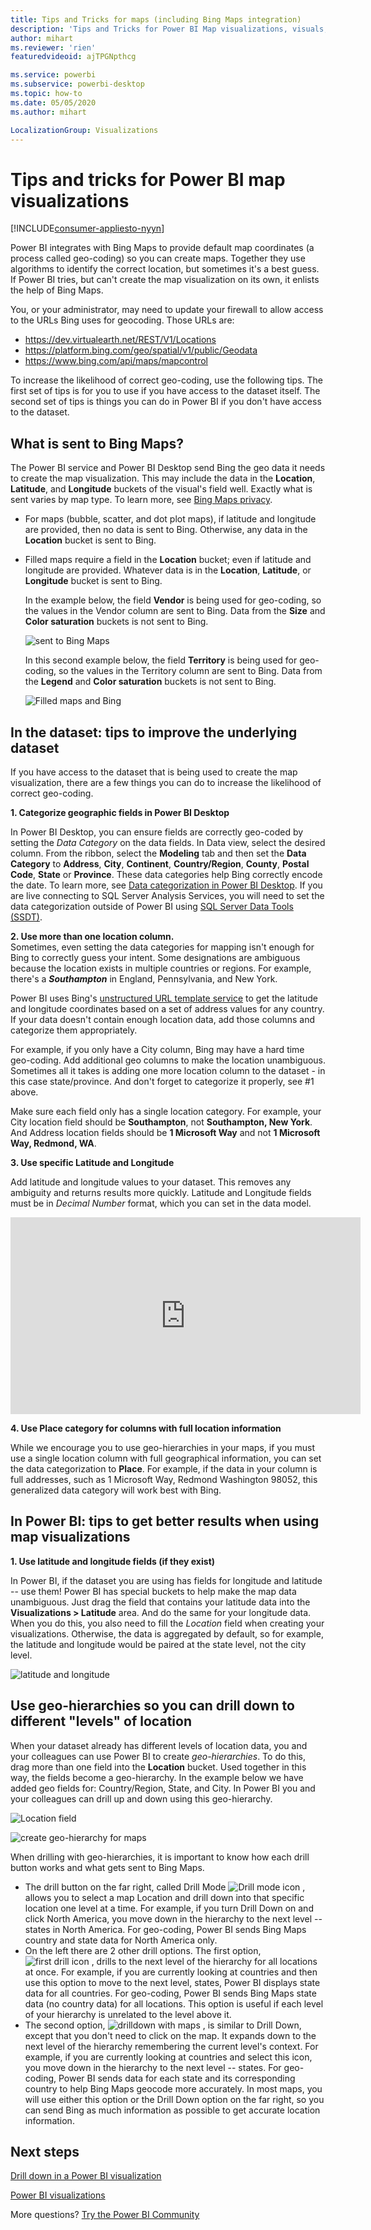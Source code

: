 ```yaml
---
title: Tips and Tricks for maps (including Bing Maps integration)
description: 'Tips and Tricks for Power BI Map visualizations, visuals, locations, longitude and latitude, and how they work with Bing Maps. '
author: mihart
ms.reviewer: 'rien'
featuredvideoid: ajTPGNpthcg

ms.service: powerbi
ms.subservice: powerbi-desktop
ms.topic: how-to
ms.date: 05/05/2020
ms.author: mihart

LocalizationGroup: Visualizations
---
```

# Tips and tricks for Power BI map visualizations

[!INCLUDE[consumer-appliesto-nyyn](../includes/consumer-appliesto-nyyn.md)]    

Power BI integrates with Bing Maps to provide default map coordinates (a process called geo-coding) so you can create maps. Together they use algorithms to identify the correct location, but sometimes it's a best guess. If Power BI tries, but can't create the map visualization on its own, it enlists the help of Bing Maps. 

You, or your administrator, may need to update your firewall to allow access to the URLs Bing uses for geocoding.  Those URLs are:
* https://dev.virtualearth.net/REST/V1/Locations
* https://platform.bing.com/geo/spatial/v1/public/Geodata
* https://www.bing.com/api/maps/mapcontrol

To increase the likelihood of correct geo-coding, use the following tips. The first set of tips is for you to use if you have access to the dataset itself. The second set of tips is things you can do in Power BI if you don't have access to the dataset. 

## What is sent to Bing Maps?
The Power BI service and Power BI Desktop send Bing the geo data it needs to create the map visualization. This may include the data in the **Location**, **Latitude**, and **Longitude** buckets of the visual's field well. Exactly what is sent varies by map type. To learn more, see [Bing Maps privacy](https://go.microsoft.com/fwlink/?LinkID=248686).

* For maps (bubble, scatter, and dot plot maps), if latitude and longitude are provided, then no data is sent to Bing. Otherwise, any data in the **Location** bucket is sent to Bing.     

* Filled maps require a field in the **Location** bucket; even if latitude and longitude are provided. Whatever data is in the **Location**, **Latitude**, or **Longitude** bucket is sent to Bing.
  
    In the example below, the field **Vendor** is being used for geo-coding, so the values in the Vendor column are sent to Bing. Data from the **Size** and **Color saturation** buckets is not sent to Bing.
  
    ![sent to Bing Maps](./media/power-bi-map-tips-and-tricks/power-bi-sent-to-bing-new.png)
  
    In this second example below, the field **Territory** is being used for geo-coding, so the values in the Territory column are sent to Bing. Data from the **Legend** and **Color saturation** buckets is not sent to Bing.
  
    ![Filled maps and Bing](./media/power-bi-map-tips-and-tricks/power-bi-filled-map.png)

## In the dataset: tips to improve the underlying dataset
If you have access to the dataset that is being used to create the map visualization, there are a few things you can do to increase the likelihood of correct geo-coding.

**1. Categorize geographic fields in Power BI Desktop**

In Power BI Desktop, you can ensure fields are correctly geo-coded by setting the *Data Category* on the data fields. In Data view, select the desired column. From the ribbon, select the **Modeling** tab and then set the **Data Category** to **Address**, **City**, **Continent**, **Country/Region**, **County**, **Postal Code**, **State** or **Province**. These data categories help Bing correctly encode the date. To learn more, see [Data categorization in Power BI Desktop](../transform-model/desktop-data-categorization.md). If you are live connecting to SQL Server Analysis Services, you will need to set the data categorization outside of Power BI using [SQL Server Data Tools (SSDT)](https://docs.microsoft.com/sql/ssdt/download-sql-server-data-tools-ssdt).

**2. Use more than one location column.**    
 Sometimes, even setting the data categories for mapping isn't enough for Bing to correctly guess your intent. Some designations are ambiguous because the location exists in multiple countries or regions. For example, there's a ***Southampton*** in England, Pennsylvania, and New York.

Power BI uses Bing's [unstructured URL template service](/bingmaps/rest-services/locations/find-a-location-by-address) to get the latitude and longitude coordinates based on a set of address values for any country. If your data doesn't contain enough location data, add those columns and categorize them appropriately.

 For example, if you only have a City column, Bing may have a hard time geo-coding. Add additional geo columns to make the location unambiguous.  Sometimes all it takes is adding one more location column to the dataset - in this case state/province. And don't forget to categorize it properly, see #1 above.

Make sure each field only has a single location category. For example, your City location field should be **Southampton**, not **Southampton, New York**.  And Address location fields should be **1 Microsoft Way** and not **1 Microsoft Way, Redmond, WA**.

**3. Use specific Latitude and Longitude**

Add latitude and longitude values to your dataset. This removes any ambiguity and returns results more quickly. Latitude and Longitude fields must be in *Decimal Number* format, which you can set in the data model.

<iframe width="560" height="315" src="https://www.youtube.com/embed/ajTPGNpthcg" frameborder="0" allowfullscreen></iframe>

**4. Use Place category for columns with full location information**

While we encourage you to use geo-hierarchies in your maps, if you must use a single location column with full geographical information, you can set the data categorization to **Place**. For example, if the data in your column is full addresses, such as 1 Microsoft Way, Redmond Washington 98052, this generalized data category will work best with Bing. 

## In Power BI: tips to get better results when using map visualizations
**1. Use latitude and longitude fields (if they exist)**

In Power BI, if the dataset you are using has fields for longitude and latitude -- use them!  Power BI has special buckets to help make the map data unambiguous. Just drag the field that contains your latitude data into the **Visualizations > Latitude** area.  And do the same for your longitude data. When you do this, you also need to fill the *Location* field when creating your visualizations. Otherwise, the data is aggregated by default, so for example, the latitude and longitude would be paired at the state level, not the city level.

![latitude and longitude](./media/power-bi-map-tips-and-tricks/pbi_latitude.png) 

## Use geo-hierarchies so you can drill down to different "levels" of location
When your dataset already has different levels of location data, you and your colleagues can use Power BI to create *geo-hierarchies*. To do this, drag more than one field into the **Location** bucket. Used together in this way, the fields become a geo-hierarchy. In the example below we have added geo fields for: Country/Region, State, and City. In Power BI you and your colleagues can drill up and down using this geo-hierarchy.

  ![Location field](./media/power-bi-map-tips-and-tricks/power-bi-hierarchy.png)

   ![create geo-hierarchy for maps](./media/power-bi-map-tips-and-tricks/power-bi-geo.gif)

When drilling with geo-hierarchies, it is important to know how each drill button works and what gets sent to Bing Maps. 

* The drill button on the far right, called Drill Mode ![Drill mode icon](media/power-bi-map-tips-and-tricks/power-bi-drill-down.png) , allows you to select a map Location and drill down into that specific location one level at a time. For example, if you turn Drill Down on and click North America, you move down in the hierarchy to the next level -- states in North America. For geo-coding, Power BI sends Bing Maps country and state data for North America only.  
* On the left there are 2 other drill options. The first option, ![first drill icon](media/power-bi-map-tips-and-tricks/power-bi-drill-down2.png) , drills to the next level of the hierarchy for all locations at once. For example, if you are currently looking at countries and then use this option to move to the next level, states, Power BI displays state data for all countries. For geo-coding, Power BI sends Bing Maps state data (no country data) for all locations. This option is useful if each level of your hierarchy is unrelated to the level above it. 
* The second option, ![drilldown with maps](./media/power-bi-map-tips-and-tricks/power-bi-drill-down3.png) , is similar to Drill Down, except that you don't need to click on the map.  It expands down to the next level of the hierarchy remembering the current level's context. For example, if you are currently looking at countries and select this icon, you move down in the hierarchy to the next level -- states. For geo-coding, Power BI sends data for each state and its corresponding country to help Bing Maps geocode more accurately. In most maps, you will use either this option or the Drill Down option on the far right, so you can send Bing as much information as possible to get accurate location information. 

## Next steps
[Drill down in a Power BI visualization](../consumer/end-user-drill.md)

[Power BI visualizations](power-bi-report-visualizations.md)

More questions? [Try the Power BI Community](https://community.powerbi.com/)
